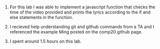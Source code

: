 1. For this lab I was able to implement a javascript function
that checks the time of the video provided and prints the lyrics
according to the if and else statements in the function.

2. I recieved help understanding git and github commands from a TA and
I referenced the example Ming posted on the comp20 github page.

3. I spent around 1.5 hours on this lab.
